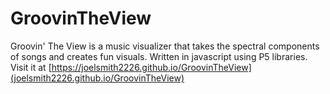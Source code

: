 # GroovinTheView
Groovin' The View is a music visualizer that takes the spectral components of songs and creates fun visuals. Written in javascript using P5 libraries.
Visit it at [https://joelsmith2226.github.io/GroovinTheView](joelsmith2226.github.io/GroovinTheView)

